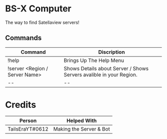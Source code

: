 BS-X Computer
=============
The way to find Satellaview servers!

Commands
--------
| Command | Discription |
|--|--|
| !help | Brings Up The Help Menu |
| !server <Region / Server Name> | Shows Details about Server / Shows Servers avalible in your Region.
|--|--|

Credits
=======

| Person | Helped With |
|--|--|
|TailsEraYT#0612|Making the Server & Bot|
